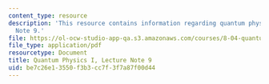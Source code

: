 ```yaml
---
content_type: resource
description: 'This resource contains information regarding quantum physics: Lecture
  Note 9.'
file: https://ol-ocw-studio-app-qa.s3.amazonaws.com/courses/8-04-quantum-physics-i-spring-2016/be7c26e13550f3b3cc7f3f7a87f00d44_MIT8_04S16_LecNotes9.pdf
file_type: application/pdf
resourcetype: Document
title: Quantum Physics I, Lecture Note 9
uid: be7c26e1-3550-f3b3-cc7f-3f7a87f00d44
---
```

